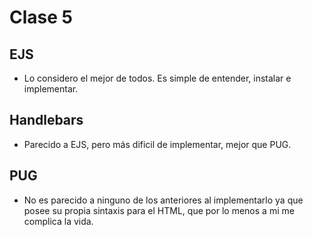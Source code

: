 # Clase 5
## EJS
- Lo considero el mejor de todos. Es simple de entender, instalar e implementar.

## Handlebars
- Parecido a EJS, pero más dificil de implementar, mejor que PUG.

## PUG
- No es parecido a ninguno de los anteriores al implementarlo ya que posee su propia sintaxis para el HTML, que por lo menos a mi me complica la vida.